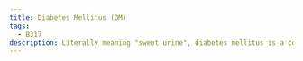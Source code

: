 ```yaml
---
title: Diabetes Mellitus (DM)
tags:
  - B317
description: Literally meaning "sweet urine", diabetes mellitus is a condition in which blood glucose is elevated due to insulin deficiency (Type 1) or insulin insensitivity (Type 2).
---
```

